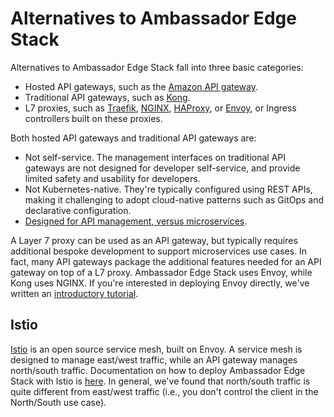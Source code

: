# Alternatives to Ambassador Edge Stack

Alternatives to Ambassador Edge Stack fall into three basic categories:

* Hosted API gateways, such as the [Amazon API gateway](https://aws.amazon.com/api-gateway/).
* Traditional API gateways, such as [Kong](https://getkong.org/).
* L7 proxies, such as [Traefik](https://traefik.io/), [NGINX](http://nginx.org/), [HAProxy](http://www.haproxy.org/), or [Envoy](https://www.envoyproxy.io), or Ingress controllers built on these proxies.

Both hosted API gateways and traditional API gateways are:

* Not self-service. The management interfaces on traditional API gateways are not designed for developer self-service, and provide limited safety and usability for developers.
* Not Kubernetes-native. They're typically configured using REST APIs, making it challenging to adopt cloud-native patterns such as GitOps and declarative configuration.
* [Designed for API management, versus microservices](/about/microservices-api-gateways).

A Layer 7 proxy can be used as an API gateway, but typically requires additional bespoke development to support microservices use cases. In fact, many API gateways package the additional features needed for an API gateway on top of a L7 proxy. Ambassador Edge Stack uses Envoy, while Kong uses NGINX. If you're interested in deploying Envoy directly, we've written an [introductory tutorial](https://www.datawire.io/guide/traffic/getting-started-lyft-envoy-microservices-resilience/).

## Istio

[Istio](https://istio.io) is an open source service mesh, built on Envoy. A service mesh is designed to manage east/west traffic, while an API gateway manages north/south traffic. Documentation on how to deploy Ambassador Edge Stack with Istio is [here](/user-guide/with-istio). In general, we've found that north/south traffic is quite different from east/west traffic (i.e., you don't control the client in the North/South use case).


